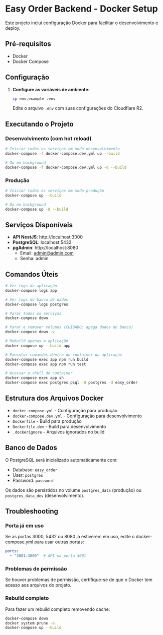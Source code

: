 # Easy Order Backend - Docker Setup

Este projeto inclui configuração Docker para facilitar o desenvolvimento e deploy.

## Pré-requisitos

- Docker
- Docker Compose

## Configuração

1. **Configure as variáveis de ambiente:**
   ```bash
   cp env.example .env
   ```
   
   Edite o arquivo `.env` com suas configurações do Cloudflare R2.

## Executando o Projeto

### Desenvolvimento (com hot reload)

```bash
# Iniciar todos os serviços em modo desenvolvimento
docker-compose -f docker-compose.dev.yml up --build

# Ou em background
docker-compose -f docker-compose.dev.yml up -d --build
```

### Produção

```bash
# Iniciar todos os serviços em modo produção
docker-compose up --build

# Ou em background
docker-compose up -d --build
```

## Serviços Disponíveis

- **API NestJS**: http://localhost:3000
- **PostgreSQL**: localhost:5432
- **pgAdmin**: http://localhost:8080
  - Email: admin@admin.com
  - Senha: admin

## Comandos Úteis

```bash
# Ver logs da aplicação
docker-compose logs app

# Ver logs do banco de dados
docker-compose logs postgres

# Parar todos os serviços
docker-compose down

# Parar e remover volumes (CUIDADO: apaga dados do banco)
docker-compose down -v

# Rebuild apenas a aplicação
docker-compose up --build app

# Executar comandos dentro do container da aplicação
docker-compose exec app npm run build
docker-compose exec app npm run test

# Acessar o shell do container
docker-compose exec app sh
docker-compose exec postgres psql -U postgres -d easy_order
```

## Estrutura dos Arquivos Docker

- `docker-compose.yml` - Configuração para produção
- `docker-compose.dev.yml` - Configuração para desenvolvimento
- `Dockerfile` - Build para produção
- `Dockerfile.dev` - Build para desenvolvimento
- `.dockerignore` - Arquivos ignorados no build

## Banco de Dados

O PostgreSQL será inicializado automaticamente com:
- Database: `easy_order`
- User: `postgres`
- Password: `password`

Os dados são persistidos no volume `postgres_data` (produção) ou `postgres_data_dev` (desenvolvimento).

## Troubleshooting

### Porta já em uso
Se as portas 3000, 5432 ou 8080 já estiverem em uso, edite o docker-compose.yml para usar outras portas:

```yaml
ports:
  - "3001:3000"  # API na porta 3001
```

### Problemas de permissão
Se houver problemas de permissão, certifique-se de que o Docker tem acesso aos arquivos do projeto.

### Rebuild completo
Para fazer um rebuild completo removendo cache:

```bash
docker-compose down
docker system prune -a
docker-compose up --build
``` 